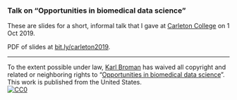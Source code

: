 ### Talk on &ldquo;Opportunities in biomedical data science&rdquo;


These are slides for a short, informal talk that I gave
at [Carleton College](https://www.carleton.edu) on 1 Oct 2019.

PDF of slides at [bit.ly/carleton2019](https://bit.ly/carleton2019).

---

To the extent possible under law,
[Karl Broman](https://github.com/kbroman)
has waived all copyright and related or neighboring rights to
&ldquo;[Opportunities in biomedical data science](https://github.com/kbroman/Talk_Carleton2019)&rdquo;.
This work is published from the United States.
<br/>
[![CC0](https://i.creativecommons.org/p/zero/1.0/88x31.png)](https://creativecommons.org/publicdomain/zero/1.0/)
